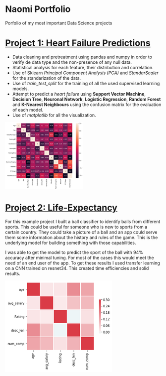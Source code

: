 # Naomi Portfolio
Porfolio of my most important Data Science projects

# [Project 1: Heart Failure Predictions](https://github.com/NaomiPadillaM/Heart-Failure-Predictions.git)
* Data cleaning and pretreatment using pandas and numpy in order to verify de data type and the non-presence of any null data.
* Statistical analysis for each feature, their distribution and correlation.
* Use of Sklearn *Principal Component Analysis (PCA)* and *StandarScaler* for the standarization of the data.
* Use of *train_test_split* for the training of all the used supervised learning models.
* Attempt to predict a _heart failure_ using **Support Vector Machine**, **Decision Tree**, **Neuronal Network**, **Logistic Regression**, **Random Forest** and **K-Nearest Neighbours** using the confusion matrix for the evaluation of each model.
* Use of _matplotlib_ for all the visualization.

<img src = "heart_correl.png" width=50% height=50% aling="center">


# [Project 2: Life-Expectancy](https://github.com/NaomiPadillaM/Life-Expectancy.git) 
For this example project I built a ball classifier to identify balls from different sports. This could be useful for someone who is new to sports from a certain country. They could take a picture of a ball and an app could serve them some information about the history and rules of the game. This is the underlying model for building something with those capabilities. 

I was able to get the model to predict the sport of the ball with 94% accuracy after minimal tuning. For most of the cases this would meet the need of an end user of the app. To get these results I used transfer learning on a CNN trained on resnet34. This created time efficiencies and solid results.

![](/images/correlation_visual.png)
